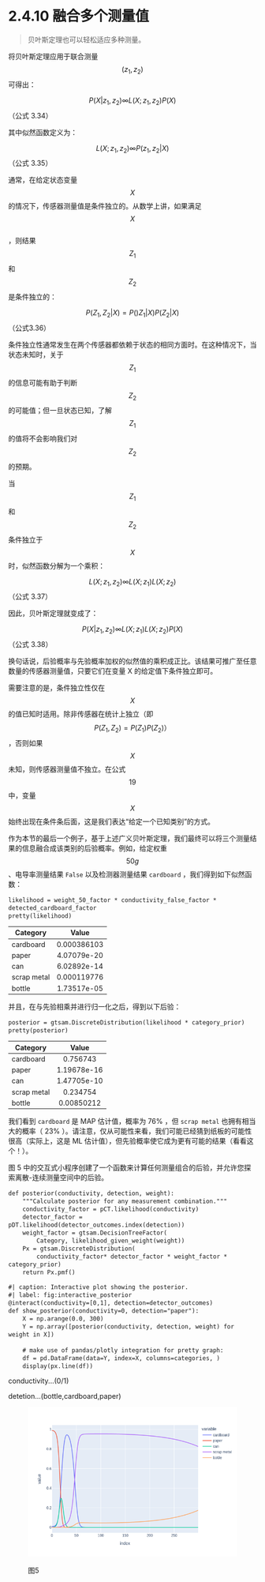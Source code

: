 # 2.4.10  融合多个测量值

> 贝叶斯定理也可以轻松适应多种测量。

将贝叶斯定理应用于联合测量$$(z_1,z_2)$$
可得出：

$$P(X|z_1,z_2) \infty L(X;z_1,z_2)P(X)$$（公式 3.34）

其中似然函数定义为：

$$L(X;z_1,z_2) \infty P(z_1,z_2|X)$$（公式 3.35）

通常，在给定状态变量$$X$$
的情况下，传感器测量值是条件独立的。从数学上讲，如果满足$$X$$
\
，则结果$$Z_1$$
和$$Z_2$$
是条件独立的：

$$P(Z_1,Z_2|X)=P()Z_1|X)P(Z_2|X)$$（公式3.36）

条件独立性通常发生在两个传感器都依赖于状态的相同方面时。在这种情况下，当状态未知时，关于$$Z_1$$
的信息可能有助于判断$$Z_2$$
的可能值；但一旦状态已知，了解$$Z_1$$
的值将不会影响我们对$$Z_2$$
的预期。

当$$Z_1$$
和$$Z_2$$
条件独立于$$X$$
时，似然函数分解为一个乘积：

$$L(X;z_1,z_2) \infty L(X;z_1)L(X;z_2)$$（公式 3.37）

因此，贝叶斯定理就变成了：

$$P(X|z_1,z_2) \infty L(X;z_1)L(X;z_2)P(X)$$（公式 3.38）

换句话说，后验概率与先验概率加权的似然值的乘积成正比。该结果可推广至任意数量的传感器测量值，只要它们在变量 X 的给定值下条件独立即可。

需要注意的是，条件独立性仅在$$X$$
的值已知时适用。除非传感器在统计上独立（即$$P(Z_1,Z_2)=P(Z_1)P(Z_2)
）$$，否则如果$$X$$
未知，则传感器测量值不独立。在公式$$19$$中，变量$$X$$
始终出现在条件条后面，这是我们表达“给定一个已知类别”的方式。

作为本节的最后一个例子，基于上述广义贝叶斯定理，我们最终可以将三个测量结果的信息融合成该类别的后验概率。例如，给定权重 $$50g$$ 、电导率测量结果 `False` 以及检测器测量结果 `cardboard` ，我们得到如下似然函数：

```
likelihood = weight_50_factor * conductivity_false_factor * detected_cardboard_factor
pretty(likelihood)
```

| Category    |    Value    |
| ----------- | :---------: |
| cardboard   | 0.000386103 |
| paper       | 4.07079e-20 |
| can         | 6.02892e-14 |
| scrap metal | 0.000119776 |
| bottle      | 1.73517e-05 |

并且，在与先验相乘并进行归一化之后，得到以下后验：

```
posterior = gtsam.DiscreteDistribution(likelihood * category_prior)
pretty(posterior)
```

| Category    |    Value    |
| ----------- | :---------: |
| cardboard   |   0.756743  |
| paper       | 1.19678e-16 |
| can         | 1.47705e-10 |
| scrap metal |   0.234754  |
| bottle      |  0.00850212 |

我们看到 `cardboard` 是 MAP 估计值，概率为 76% ，但 `scrap metal` 也拥有相当大的概率（ 23% ）。请注意，仅从可能性来看，我们可能已经猜到纸板的可能性很高（实际上，这是 ML 估计值），但先验概率使它成为更有可能的结果（看看这个！）。

图 5 中的交互式小程序创建了一个函数来计算任何测量组合的后验，并允许您探索离散-连续测量空间中的后验。

```
def posterior(conductivity, detection, weight):
    """Calculate posterior for any measurement combination."""
    conductivity_factor = pCT.likelihood(conductivity)
    detector_factor = pDT.likelihood(detector_outcomes.index(detection))
    weight_factor = gtsam.DecisionTreeFactor(
        Category, likelihood_given_weight(weight))
    Px = gtsam.DiscreteDistribution(
        conductivity_factor* detector_factor * weight_factor * category_prior)
    return Px.pmf()
```

```
#| caption: Interactive plot showing the posterior.
#| label: fig:interactive_posterior
@interact(conductivity=[0,1], detection=detector_outcomes)
def show_posterior(conductivity=0, detection="paper"):
    X = np.arange(0.0, 300)
    Y = np.array([posterior(conductivity, detection, weight) for weight in X])

    # make use of pandas/plotly integration for pretty graph:
    df = pd.DataFrame(data=Y, index=X, columns=categories, )
    display(px.line(df))
```

conductivity...(0/1)

detetion...(bottle,cardboard,paper)

<figure><img src="../../.gitbook/assets/image (1) (1).png" alt=""><figcaption><p>图5</p></figcaption></figure>
